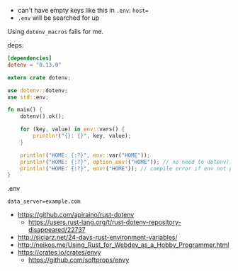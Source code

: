 - can't have empty keys like this in `.env`: `host=`
- `.env` will be searched for up

Using `dotenv_macros` fails for me.

deps:

```toml
[dependencies]
dotenv = "0.13.0"
```

```rust
extern crate dotenv;

use dotenv::dotenv;
use std::env;

fn main() {
    dotenv().ok();

    for (key, value) in env::vars() {
        println!("{}: {}", key, value);
    }

    println!("HOME: {:?}", env::var("HOME"));
    println!("HOME: {:?}", option_env!("HOME")); // no need to dotenv().ok()
    println!("HOME: {:?}", env!("HOME")); // compile error if env not present
}
```

.env

```
data_server=example.com
```
- https://github.com/apiraino/rust-dotenv
  - https://users.rust-lang.org/t/rust-dotenv-repository-disappeared/22737
- http://siciarz.net/24-days-rust-environment-variables/
- http://neikos.me/Using_Rust_for_Webdev_as_a_Hobby_Programmer.html
- https://crates.io/crates/envy
  - https://github.com/softprops/envy
